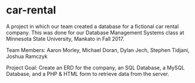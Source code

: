 # car-rental
A project in which our team created a database for a fictional car rental company. This was done for our Database Management Systems class at Minnesota State University, Mankato in Fall 2017.

Team Members: Aaron Morley, Michael Doran, Dylan Jech, Stephen Tidjani, Joshua Ramczyk

Project Goal:
Create an ERD for the company, an SQL Database, a MySQL Database, and a PHP & HTML form to retrieve data from the server.

